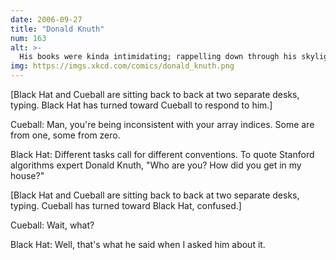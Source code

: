 ```yaml
---
date: 2006-09-27
title: "Donald Knuth"
num: 163
alt: >-
  His books were kinda intimidating; rappelling down through his skylight seemed like the best option.
img: https://imgs.xkcd.com/comics/donald_knuth.png
---
```

[Black Hat and Cueball are sitting back to back at two separate desks, typing. Black Hat has turned toward Cueball to respond to him.]

Cueball: Man, you're being inconsistent with your array indices. Some are from one, some from zero.

Black Hat: Different tasks call for different conventions. To quote Stanford algorithms expert Donald Knuth, "Who are you? How did you get in my house?"

[Black Hat and Cueball are sitting back to back at two separate desks, typing. Cueball has turned toward Black Hat, confused.]

Cueball: Wait, what?

Black Hat: Well, that's what he said when I asked him about it.
